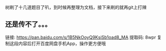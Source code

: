 树刷了十几道题目了叭，到时候再整理为文档，接下来刷的就再git上打辣
## 还是传不了。。。
链接: https://pan.baidu.com/s/1B5NkOoyQ9KsiSb1oad8_MA 提取码: 8wpr 复制这段内容后打开百度网盘手机App，操作更方便哦
